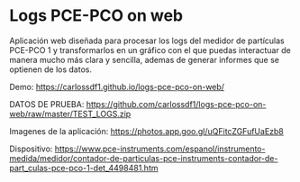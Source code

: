 # Logs PCE-PCO on web
Aplicación web diseñada para procesar los logs del medidor de partículas PCE-PCO 1 y transformarlos en un gráfico con el que puedas interactuar de manera mucho más clara y sencilla, ademas de generar informes que se optienen de los datos.

Demo: https://carlossdf1.github.io/logs-pce-pco-on-web/

DATOS DE PRUEBA: https://github.com/carlossdf1/logs-pce-pco-on-web/raw/master/TEST_LOGS.zip

Imagenes de la aplicación: https://photos.app.goo.gl/uQFitcZGFufUaEzb8

Dispositivo: https://www.pce-instruments.com/espanol/instrumento-medida/medidor/contador-de-particulas-pce-instruments-contador-de-part_culas-pce-pco-1-det_4498481.htm
